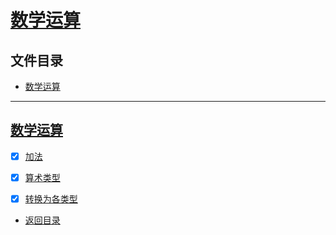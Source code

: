 
# [数学运算](src/main/java/com/cpucode/mathNum)

## 文件目录

- [数学运算](#数学运算)

-----------

## [数学运算](src/main/java/com/cpucode/mathNum)

- [x] [加法](src/main/java/com/cpucode/mathNum/addTest/AddTest.java)
- [x] [算术类型](src/main/java/com/cpucode/mathNum/mathTest/MathTest.java)
- [x] [转换为各类型](src/main/java/com/cpucode/mathNum/valueTest/ValueTest.java)


- [返回目录](../README.md)
